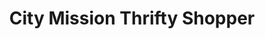 ---
title: "City Mission Thrifty Shopper"
url: /girard/city-mission-thrifty-shopper/
shop: Gebrauchtwaren
---